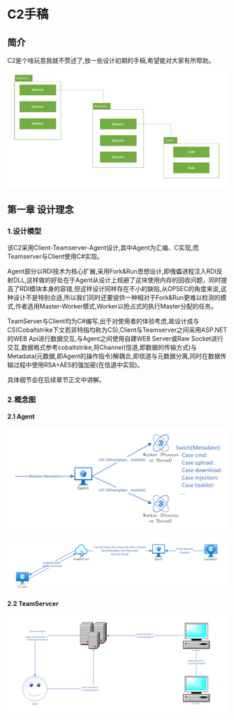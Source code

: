 # C2手稿

## 简介

C2是个啥玩意我就不赘述了,放一些设计初期的手稿,希望能对大家有所帮助。

![](../../.gitbook/assets/shi-yi-tu-.jpg)

## 第一章 设计理念

### 1.设计模型

该C2采用Client-Teamserver-Agent设计,其中Agent为汇编、C实现,而Teamserver与Client使用C\#实现。

Agent部分以RDI技术为核心扩展,采用Fork&Run思想设计,即傀儡进程注入RDI反射DLL,这样做的好处在于Agent从设计上规避了这块使用内存的回收问题，同时提高了RDI模块本身的容错,但这样设计同样存在不小的缺陷,从OPSEC的角度来说,这种设计不是特别合适,所以我们同时还要提供一种相对于Fork&Run更难以检测的模式,作者选用Master-Worker模式,Worker以抢占式的执行Master分配的任务。

TeamServer与Client均为C\#编写,出于对使用者的体验考虑,故设计成与CS\(Cobaltstrike下文若非特指均称为CS\),Client与Teamserver之间采用ASP.NET的WEB Api进行数据交互,与Agent之间使用自建WEB Server或Raw Socket进行交互,数据格式参考cobaltstrike,将Channel\(信道,即数据的传输方式\)与Metadata\(元数据,即Agent的操作指令\)解耦合,即信道与元数据分离,同时在数据传输过程中使用RSA+AES的强加密\(在信道中实现\)。

具体细节会在后续章节正文中讲解。

### 2.概念图

#### 2.1 Agent

![](../../.gitbook/assets/image-20210615113856114.png)

![](../../.gitbook/assets/image-20210615113817201.png)

#### 2.2 TeamServcer

![](../../.gitbook/assets/image-20210615113754347.png)


